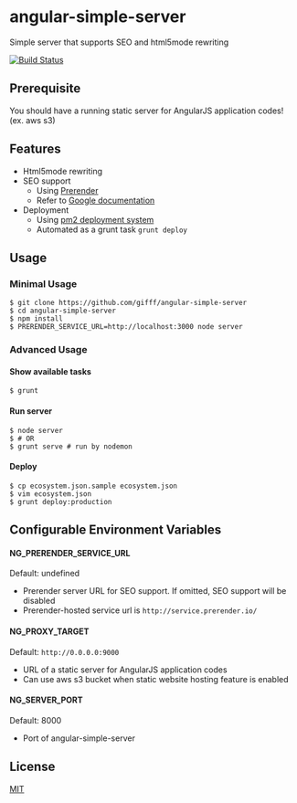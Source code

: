 # angular-simple-server

  Simple server that supports SEO and html5mode rewriting

  [![Build Status][travis-image]][travis-url]

## Prerequisite

  You should have a running static server for AngularJS application codes! (ex. aws s3)

## Features

  * Html5mode rewriting
  * SEO support
    - Using [Prerender](https://prerender.io)
    - Refer to [Google documentation](https://developers.google.com/webmasters/ajax-crawling/docs/specification)
  * Deployment
    - Using [pm2 deployment system](https://github.com/Unitech/PM2/blob/master/ADVANCED_README.md#deployment)
    - Automated as a grunt task `grunt deploy`

## Usage

### Minimal Usage

```shell
$ git clone https://github.com/gifff/angular-simple-server
$ cd angular-simple-server
$ npm install
$ PRERENDER_SERVICE_URL=http://localhost:3000 node server
```

### Advanced Usage

#### Show available tasks

```shell
$ grunt
```

#### Run server

```shell
$ node server
$ # OR
$ grunt serve # run by nodemon
```

#### Deploy

```shell
$ cp ecosystem.json.sample ecosystem.json
$ vim ecosystem.json
$ grunt deploy:production
```

## Configurable Environment Variables

#### NG_PRERENDER_SERVICE_URL

  Default: undefined

  - Prerender server URL for SEO support. If omitted, SEO support will be disabled
  - Prerender-hosted service url is `http://service.prerender.io/`

#### NG_PROXY_TARGET

  Default: `http://0.0.0.0:9000`

  - URL of a static server for AngularJS application codes
  - Can use aws s3 bucket when static website hosting feature is enabled

#### NG_SERVER_PORT

  Default: 8000

  - Port of angular-simple-server

## License

  [MIT](LICENSE)

[travis-image]: https://travis-ci.org/gifff/angular-simple-server.svg?branch=master
[travis-url]: https://travis-ci.org/gifff/angular-simple-server

